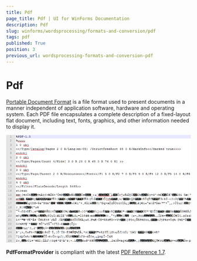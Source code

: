 ```yaml
---
title: Pdf
page_title: Pdf | UI for WinForms Documentation
description: Pdf
slug: winforms/wordsprocessing/formats-and-conversion/pdf
tags: pdf
published: True
position: 3
previous_url: wordsprocessing-formats-and-conversion-pdf
---
```


# Pdf

[Portable Document Format](http://en.wikipedia.org/wiki/Portable_Document_Format) is a file format used to present documents in a manner independent of application software, hardware and operating system. Each PDF file encapsulates a complete description of a fixed-layout flat document, including text, fonts, graphics, and other information needed to display it.

![wordsprocessing-formats-and-conversion-pdf 001](images/wordsprocessing-formats-and-conversion-pdf001.png)

__PdfFormatProvider__ is compliant with the latest [PDF Reference 1.7](http://www.adobe.com/content/dam/Adobe/en/devnet/acrobat/pdfs/pdf_reference_1-7.pdf).
      



